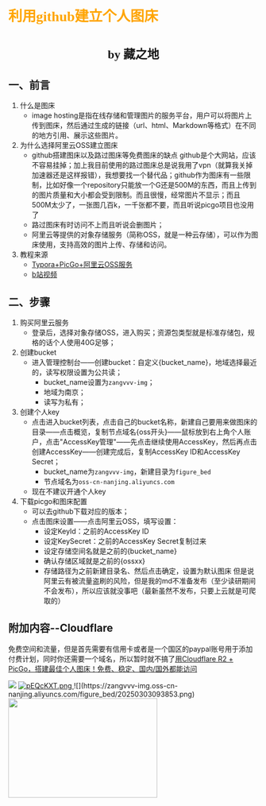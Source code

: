 # <font face="仿宋" color=orange>利用github建立个人图床</font>
#  <center><font face="楷体" size=5>by 藏之地</font></center>
## 一、前言
1. 什么是图床
    - image hosting是指在线存储和管理图片的服务平台，用户可以将图片上传到图床，然后通过生成的链接（url、html、Markdown等格式）在不同的地方引用、展示这些图片。
2. 为什么选择阿里云OSS建立图床
    - github搭建图床以及路过图床等免费图床的缺点
    github是个大网站，应该不容易挂掉；加上我目前使用的路过图床总是说我用了vpn（就算我关掉加速器还是这样报错），我想要找一个替代品；github作为图床有一些限制，比如好像一个repository只能放一个G还是500M的东西，而且上传到的图片质量和大小都会受到限制。而且很慢，经常图片不显示；而且500M太少了，一张图几百k，一千张都不要，而且听说picgo项目也没用了
    - 路过图床有时访问不上而且听说会删图片；
    - 阿里云等提供的对象存储服务（简称OSS，就是一种云存储），可以作为图床使用，支持高效的图片上传、存储和访问。
3. 教程来源
    - [Typora+PicGo+阿里云OSS服务](https://developer.aliyun.com/article/1033730)
    - [b站视频](https://www.bilibili.com/video/BV12t4y147Gs/?spm_id_from=333.337.search-card.all.click&vd_source=2523c7055f0985a7f47ca59739b6b086)
## 二、步骤
1. 购买阿里云服务
    - 登录后，选择对象存储OSS，进入购买；资源包类型就是标准存储包，规格的话个人使用40G足够；
2. 创建bucket
    - 进入管理控制台——创建bucket：自定义{bucket_name}，地域选择最近的，读写权限设置为公共读；
        - bucket_name设置为`zangvvv-img`；
        - 地域为南京；
        - 读写为私有；  
3. 创建个人key
    - 点击进入bucket列表，点击自己的bucket名称，新建自己要用来做图床的目录——点击概览，复制节点域名{oss开头}——鼠标放到右上角个人账户，点击"AccessKey管理"——先点击继续使用AccessKey，然后再点击创建AccessKey——创建完成后，复制AccessKey ID和AccessKey Secret；
        - bucket_name为`zangvvv-img`，新建目录为`figure_bed`
        - 节点域名为`oss-cn-nanjing.aliyuncs.com`
    - 现在不建议开通个人key 
4. 下载picgo和图床配置
    - 可以去github下载对应的版本；
    - 点击图床设置——点击阿里云OSS，填写设置：
        - 设定KeyId：之前的AccessKey ID
        - 设定KeySecret：之前的AccessKey Secret复制过来
        - 设定存储空间名就是之前的{bucket_name}
        - 确认存储区域就是之前的{ossxx}
        - 存储路径为之前新建目录名、然后点击确定，设置为默认图床
但是说阿里云有被流量盗刷的风险，但是我的md不准备发布（至少读研期间不会发布），所以应该就没事吧（最新虽然不发布，只要上云就是可爬取的）
## 附加内容--Cloudflare
免费空间和流量，但是首先需要有信用卡或者是一个国区的paypal账号用于添加付费计划，同时你还需要一个域名，所以暂时就不搞了[用Cloudflare R2 + PicGo，搭建最佳个人图床！免费、稳定、国内/国外都能访问](https://www.bilibili.com/video/BV1eZCrY4E17/?spm_id_from=333.337.search-card.all.click&vd_source=2523c7055f0985a7f47ca59739b6b086)

<img src="https://zangvvv-img.oss-cn-nanjing.aliyuncs.com/figure_bed/20250303093853.png"/>
<a href="https://imgse.com/i/pEQcKXT">
    <img src="https://s21.ax1x.com/2025/02/20/pEQcKXT.png" alt="pEQcKXT.png" border="0">
</a>
![](https://zangvvv-img.oss-cn-nanjing.aliyuncs.com/figure_bed/20250303093853.png)
<img src="https://zangvvv-img.oss-cn-nanjing.aliyuncs.com/figure_bed/20250303093853.png" width="300" height="200"/>

